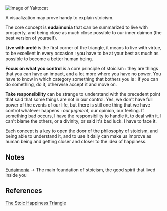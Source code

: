 ![Image of Yaktocat](https://i.ibb.co/dmYG3pm/stoicism-core-philosophy.jpg)


A visualization may prove handy to explain stoicism.

The core concept is **eudaimonia** that can be summarized to live with prosperty, and being close as much close possible to our inner daimon (the best version of yourself). 


**Live with areté** is the first corner of the triangle, it means to live with virtue, to be excellent in every occasion : you have to be at your best as much as possible to become a better human being.  

**Focus on what you control** is a core principle of stoicism : they are things that you can have an impact, and a lot more where you have no power. You have to know in which category something that bothers you is : if you can do something, do it, otherwise accept it and move on. 

**Take responsibility** can be strange to understand with the precedent point that said that some things are not in our control. Yes, we don't have full power of the events of our life, but there is still one thing that we have control whatever happens : *our jugment*, our opinion, our feeling. If something bad occurs, I have the responsibility to handle it, to deal with it. I can't blame the others, or a divinity, or said it's bad luck. I have to face it. 

Each concept is a key to open the door of the philosophy of stoicism, and being able to understand it, and to use it daily can make us improve as human being and getting closer and closer to the idea of happiness.


## Notes
  
[Eudaimonia](https://github.com/MidnightCitizen/knowledge/blob/master/stoicism/eudaimonia.md) -> The main foundation of stoicism, the good spirit that lived inside you        

## References

[The Stoic Happiness Triangle](https://www.reddit.com/r/Stoicism/comments/bq1njj/easy_way_to_explain_stoicism_the_stoic_happiness/)